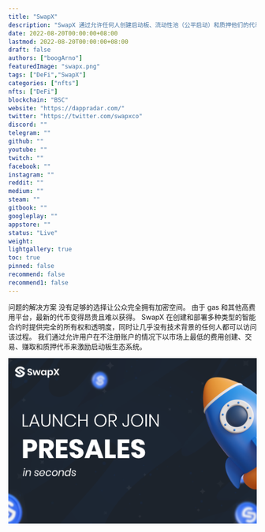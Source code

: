 ```yaml
---
title: "SwapX"
description: "SwapX 通过允许任何人创建启动板、流动性池（公平启动）和质押他们的代币，提供对区块链的无限制访问。"
date: 2022-08-20T00:00:00+08:00
lastmod: 2022-08-20T00:00:00+08:00
draft: false
authors: ["boogArno"]
featuredImage: "swapx.png"
tags: ["DeFi","SwapX"]
categories: ["nfts"]
nfts: ["DeFi"]
blockchain: "BSC"
website: "https://dappradar.com/"
twitter: "https://twitter.com/swapxco"
discord: ""
telegram: ""
github: ""
youtube: ""
twitch: ""
facebook: ""
instagram: ""
reddit: ""
medium: ""
steam: ""
gitbook: ""
googleplay: ""
appstore: ""
status: "Live"
weight: 
lightgallery: true
toc: true
pinned: false
recommend: false
recommend1: false
---
```

问题的解决方案
没有足够的选择让公众完全拥有加密空间。 由于 gas 和其他高费用平台，最新的代币变得昂贵且难以获得。
SwapX 在创建和部署多种类型的智能合约时提供完全的所有权和透明度，同时让几乎没有技术背景的任何人都可以访问该过程。 我们通过允许用户在不注册账户的情况下以市场上最低的费用创建、交易、赚取和质押代币来激励启动板生态系统。

![swapx-dapp-defi-bsc-image1_67638801c6b9e1edd744399538d0883a](swapx-dapp-defi-bsc-image1_67638801c6b9e1edd744399538d0883a.png)